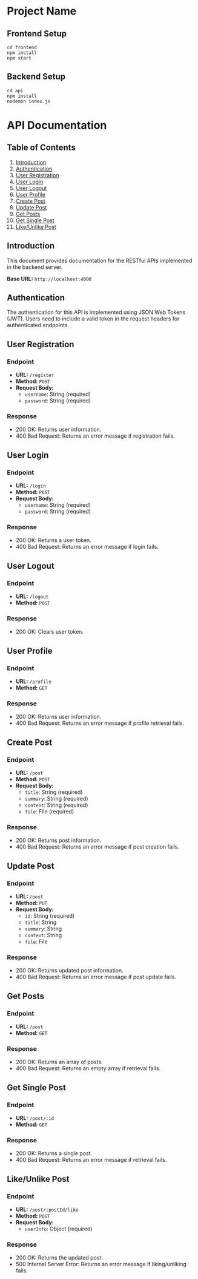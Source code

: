 # Project Name

## Frontend Setup
```
cd frontend
npm install
npm start
```


## Backend Setup
```
cd api
npm install
nodemon index.js
```






# API Documentation

## Table of Contents

1. [Introduction](#introduction)
2. [Authentication](#authentication)
3. [User Registration](#user-registration)
4. [User Login](#user-login)
5. [User Logout](#user-logout)
6. [User Profile](#user-profile)
7. [Create Post](#create-post)
8. [Update Post](#update-post)
9. [Get Posts](#get-posts)
10. [Get Single Post](#get-single-post)
11. [Like/Unlike Post](#like-unlike-post)

## Introduction

This document provides documentation for the RESTful APIs implemented in the backend server.

**Base URL:** `http://localhost:4000`

## Authentication

The authentication for this API is implemented using JSON Web Tokens (JWT). Users need to include a valid token in the request headers for authenticated endpoints.

## User Registration

### Endpoint

- **URL:** `/register`
- **Method:** `POST`
- **Request Body:**
  - `username`: String (required)
  - `password`: String (required)

### Response

- 200 OK: Returns user information.
- 400 Bad Request: Returns an error message if registration fails.

## User Login

### Endpoint

- **URL:** `/login`
- **Method:** `POST`
- **Request Body:**
  - `username`: String (required)
  - `password`: String (required)

### Response

- 200 OK: Returns a user token.
- 400 Bad Request: Returns an error message if login fails.

## User Logout

### Endpoint

- **URL:** `/logout`
- **Method:** `POST`

### Response

- 200 OK: Clears user token.

## User Profile

### Endpoint

- **URL:** `/profile`
- **Method:** `GET`

### Response

- 200 OK: Returns user information.
- 400 Bad Request: Returns an error message if profile retrieval fails.

## Create Post

### Endpoint

- **URL:** `/post`
- **Method:** `POST`
- **Request Body:**
  - `title`: String (required)
  - `summary`: String (required)
  - `content`: String (required)
  - `file`: File (required)

### Response

- 200 OK: Returns post information.
- 400 Bad Request: Returns an error message if post creation fails.

## Update Post

### Endpoint

- **URL:** `/post`
- **Method:** `PUT`
- **Request Body:**
  - `id`: String (required)
  - `title`: String
  - `summary`: String
  - `content`: String
  - `file`: File

### Response

- 200 OK: Returns updated post information.
- 400 Bad Request: Returns an error message if post update fails.

## Get Posts

### Endpoint

- **URL:** `/post`
- **Method:** `GET`

### Response

- 200 OK: Returns an array of posts.
- 400 Bad Request: Returns an empty array if retrieval fails.

## Get Single Post

### Endpoint

- **URL:** `/post/:id`
- **Method:** `GET`

### Response

- 200 OK: Returns a single post.
- 400 Bad Request: Returns an error message if retrieval fails.

## Like/Unlike Post

### Endpoint

- **URL:** `/post/:postId/like`
- **Method:** `POST`
- **Request Body:**
  - `userInfo`: Object (required)

### Response

- 200 OK: Returns the updated post.
- 500 Internal Server Error: Returns an error message if liking/unliking fails.
